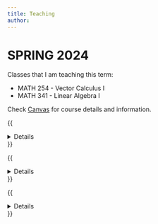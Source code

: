 ```yaml
---
title: Teaching
author: 
---
```


# SPRING 2024

Classes that I am teaching this term:
  - MATH 254 - Vector Calculus I
  - MATH 341 - Linear Algebra I

Check [Canvas](https://oit.instructure.com/) for course details and information.

{{<details title = "Some old course notes written by me">}}

  - [Differential Calculus](/files/Differential_Calculus.pdf)
  - [Integral Calculus](/files/Integral_Calculus.pdf)
  - [Differential Equations](/files/Differential_Equations.pdf)

{{</details>}}

{{<details title = "Some old videos that I made">}}

  - [Vector Calculus I](https://drive.google.com/drive/folders/1M9oa-jtBBT0n2qBvJ1fDKM8LkJmmG2qR?usp=drive_link)
  - [Mathematical Structures](https://drive.google.com/drive/folders/1N6J0mF_16GHOVCVKjzA7wsKjpx45wtir?usp=drive_link)
  - [Differential Equations](https://drive.google.com/drive/folders/1NDCp-nFRZxV2aWGiUQHHXwYyEGnXpPU4?usp=drive_link)
  - [Discrete Mathematics](https://drive.google.com/drive/folders/1NGMOzPHlTlw2bbMKBh2fJsUraIbxhL8n?usp=drive_link)
  - [Linear Algebra I](https://drive.google.com/drive/folders/1NJtJaS0havS7-8pEHXgSfKiE_IF1EGCq?usp=drive_link)
  - [Linear Algebra II](https://drive.google.com/drive/folders/1NgNIb5Won36_pmeHeo9HT_w-D1CMmuoJ?usp=drive_link)
  - [Vector Calculus II](https://drive.google.com/drive/folders/1NcGayNLuTwoGv0PVSDDydrNurCMxIltI?usp=drive_link)

{{</details>}}

{{<details title = "Courses that I have taught in the past">}}
  

  ### Oregon Institute of Technology (2013 -) 
  Intermediate Algebra, College Algebra, Trigonometry, Differential Calculus, Integral Calculus, Sequences and Series, Vector Calculus I, II, Applied Differential Equations I, II, Linear Algebra I, II, Mathematical Structures, Introduction to Real Analysis, Number Theory, Discrete Mathematics, Applied PDE I, Numerical Methods I, II, III, Mathematical Statistics.

  ### University of Toledo (2010 - 2013) 
  College Algebra, Trigonometry, Single Variable Calculus, Multivariable Calculus, Calculus for Life Sciences with Applications I, II, Calculus for Business with Applications II, Differential Equations, Honors Calculus II, Numerical Methods and Linear Algebra.

  ### University of Kentucky (2004 - 2010) 
  College Algebra, Remedial College Algebra, Contemporary Mathematics, Calculus II, Multivariable Calculus, Business Calculus, Calculus for the Life Sciences, Ordinary Differential Equations.

{{</details>}}

<!---
**XMin** is the first Hugo theme I have designed. The original reason that I wrote it was I needed a minimal example of Hugo themes when I was writing the  [**blogdown**](https://github.com/rstudio/blogdown) book. Basically I wanted a simple theme that supports a navigation menu, a home page, other single pages, lists of pages, blog posts, categories, tags, and RSS. That is all. Nothing fancy. In terms of CSS and JavaScript, I really want to keep them minimal. In fact, this theme does not contain any JavaScript code at all, although on this example website I did introduce some JavaScript code (still relatively simple anyway). The theme does not contain any images, either, and is pretty much a plain-text theme.

The theme name "XMin" can be interpreted as "**X**ie's **Min**imal theme" (Xie is my last name) or "e**X**tremely **Min**imal theme".

## `hugo.yaml` (the config file)

For this example site, I defined permalinks for two sections, `post` and `note`, so that the links to pages under these directories will contain the date info, e.g., `https://xmin.yihui.org/post/2016/02/14/a-plain-markdown-post/`. This is optional, and it is up to your personal taste of URLs.

```yaml
permalinks:
  note: "/note/:year/:month/:day/:slug/"
  post: "/post/:year/:month/:day/:slug/"
```

You can define the menu through `menu.main`, e.g.,

```yaml
menu:
  main:
    - name: Home
      url: ""
      weight: 1
    - name: About
      url: "about/"
      weight: 2
    - name: Categories
      url: "categories/"
      weight: 3
    - name: Tags
      url: "tags/"
      weight: 4
    - name: Subscribe
      url: "index.xml"
```

Alternatively, you can add `menu: main` to the YAML metadata of any of your pages, so that these pages will appear in the menu.

The page footer can be defined in `.Params.footer`, and the text is treated as Markdown, e.g.,

```
params:
  footer: "&copy; [Yihui Xie](https://yihui.org) 2017 -- {Year}"
```

Here `{Year}` means the year in which the site is built (usually the current year).

## Custom layouts

There are two layout files under `layouts/partials/` that you may want to override: `head_custom.html` and `foot_custom.html`. This is how you inject arbitrary HTML code to the head and foot areas. For example, this site has a file `layouts/partials/foot_custom.html` to support LaTeX math via KaTeX and center images automatically:

```html
<link rel="stylesheet" href="//cdn.jsdelivr.net/npm/katex/dist/katex.min.css">
<script src="//cdn.jsdelivr.net/combine/npm/katex/dist/katex.min.js,npm/katex/dist/contrib/auto-render.min.js,npm/@xiee/utils/js/render-katex.js" defer></script>

<script src="//cdn.jsdelivr.net/npm/@xiee/utils/js/center-img.min.js" defer></script>
```

You can certainly enable highlight.js for syntax highlighting by yourself through `head_custom.html` and `foot_custom.html` if you want.

If you do not like the default fonts (e.g., `Palatino`), you may provide your own `static/css/fonts.css` under the root directory of your website to override the `fonts.css` in the theme.

## Other features

I could have added more features to this theme, but I decided not to, since I have no intention to make this theme feature-rich. However, I will teach you how. I have prepared several examples via pull requests at https://github.com/yihui/hugo-xmin/pulls, so that you can see the implementations of these features when you check out the diffs in the pull requests. For example, you can:

- [Enable Google Analytics](https://github.com/yihui/hugo-xmin/pull/3)

- [Enable Disqus comments](https://github.com/yihui/hugo-xmin/pull/4)

- [Enable highlight.js for syntax highlighting of code blocks](https://github.com/yihui/hugo-xmin/pull/5)

- [Display categories and tags on a page](https://github.com/yihui/hugo-xmin/pull/2)

- [Add a table of contents](https://github.com/yihui/hugo-xmin/pull/7)

- [Add a link in the footer of each page to "Edit this page" on Github](https://github.com/yihui/hugo-xmin/pull/6)

To fully understand these examples, you have to read [the section on Hugo templates](https://bookdown.org/yihui/blogdown/templates.html) in the **blogdown** book.

# Design philosophy

Lastly, a few words about my design philosophy for this theme: I have been relying on existing frameworks like Bootstrap for years since I'm not really a designer, and I was always scared by the complexity of CSS.

When I started writing this theme, I asked myself, "_What if I just write from scratch?_" No Bootstrap. No Normalize.css. I don't care about IE (life could be so much easier without IE) or inconsistencies among browsers (for personal websites). As long as the theme looks okay in Chrome, Firefox, and Safari, I'm done. Thanks to the simplicity of Markdown, you cannot really produce very complicated HTML, and I think styling the HTML output from Markdown is much simpler than general HTML documents. For example, I do not need to care much about form elements like textareas or buttons.

After I finished this theme, I started to wonder why I'd need `normalize.css` at all. The default appearance of modern browsers actually looks pretty good in my eyes, after I tweak the typeface a little bit.

Compared to inconsistencies across browsers, I care much more about these properties of HTML elements:

- Tables should always be centered, and striped tables are easier to read especially when they are wide. Tables should not have vertical borders.
- An image should be centered if it is the only child element of a paragraph.
- The `max-width` of images, videos, and iframes should be `100%`.

I hope you can enjoy this theme. The source code is [on Github](https://github.com/yihui/hugo-xmin). Happy hacking!

--->